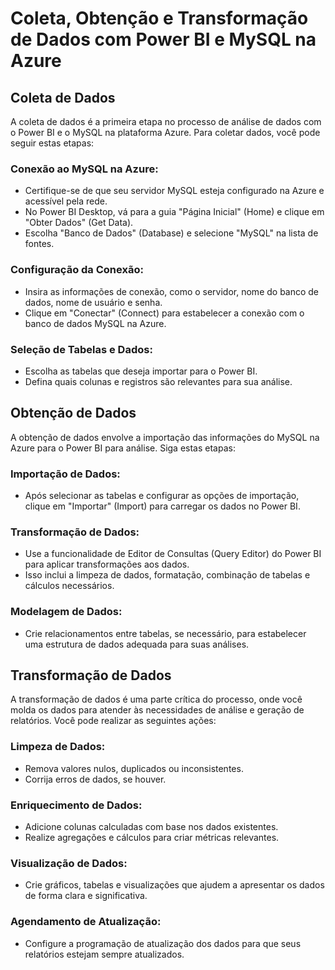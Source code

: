 # Coleta, Obtenção e Transformação de Dados com Power BI e MySQL na Azure

## Coleta de Dados

A coleta de dados é a primeira etapa no processo de análise de dados com o Power BI e o MySQL na plataforma Azure. Para coletar dados, você pode seguir estas etapas:

### Conexão ao MySQL na Azure:

- Certifique-se de que seu servidor MySQL esteja configurado na Azure e acessível pela rede.
- No Power BI Desktop, vá para a guia "Página Inicial" (Home) e clique em "Obter Dados" (Get Data).
- Escolha "Banco de Dados" (Database) e selecione "MySQL" na lista de fontes.

### Configuração da Conexão:

- Insira as informações de conexão, como o servidor, nome do banco de dados, nome de usuário e senha.
- Clique em "Conectar" (Connect) para estabelecer a conexão com o banco de dados MySQL na Azure.

### Seleção de Tabelas e Dados:

- Escolha as tabelas que deseja importar para o Power BI.
- Defina quais colunas e registros são relevantes para sua análise.

## Obtenção de Dados

A obtenção de dados envolve a importação das informações do MySQL na Azure para o Power BI para análise. Siga estas etapas:

### Importação de Dados:

- Após selecionar as tabelas e configurar as opções de importação, clique em "Importar" (Import) para carregar os dados no Power BI.

### Transformação de Dados:

- Use a funcionalidade de Editor de Consultas (Query Editor) do Power BI para aplicar transformações aos dados.
- Isso inclui a limpeza de dados, formatação, combinação de tabelas e cálculos necessários.

### Modelagem de Dados:

- Crie relacionamentos entre tabelas, se necessário, para estabelecer uma estrutura de dados adequada para suas análises.

## Transformação de Dados

A transformação de dados é uma parte crítica do processo, onde você molda os dados para atender às necessidades de análise e geração de relatórios. Você pode realizar as seguintes ações:

### Limpeza de Dados:

- Remova valores nulos, duplicados ou inconsistentes.
- Corrija erros de dados, se houver.

### Enriquecimento de Dados:

- Adicione colunas calculadas com base nos dados existentes.
- Realize agregações e cálculos para criar métricas relevantes.

### Visualização de Dados:

- Crie gráficos, tabelas e visualizações que ajudem a apresentar os dados de forma clara e significativa.

### Agendamento de Atualização:

- Configure a programação de atualização dos dados para que seus relatórios estejam sempre atualizados.
